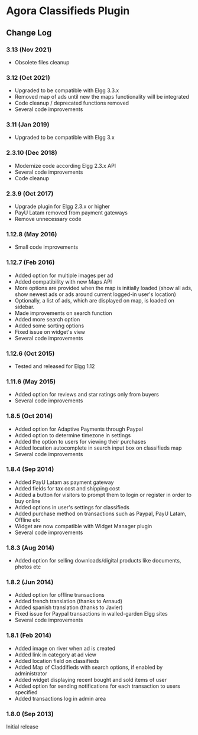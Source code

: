 # Agora Classifieds Plugin

## Change Log

### 3.13  (Nov 2021)

- Obsolete files cleanup

### 3.12  (Oct 2021)

- Upgraded to be compatible with Elgg 3.3.x
- Removed map of ads until new the maps functionality will be integrated
- Code cleanup / deprecated functions removed
- Several code improvements

### 3.11 (Jan 2019)

- Upgraded to be compatible with Elgg 3.x

### 2.3.10 (Dec 2018)

- Modernize code according Elgg 2.3.x API
- Several code improvements
- Code cleanup

### 2.3.9 (Oct 2017)

- Upgrade plugin for Elgg 2.3.x or higher
- PayU Latam removed from payment gateways
- Remove unnecessary code

### 1.12.8 (May 2016)

- Small code improvements

### 1.12.7 (Feb 2016)

- Added option for multiple images per ad
- Added compatibility with new Maps API
- More options are provided when the map is initially loaded (show all ads, show newest ads or ads around current logged-in user's location) 
- Optionally, a list of ads, which are displayed on map, is loaded on sidebar.
- Made improvements on search function
- Added more search option
- Added some sorting options
- Fixed issue on widget's view
- Several code improvements

### 1.12.6 (Oct 2015)

- Tested and released for Elgg 1.12

### 1.11.6 (May 2015)

- Added option for reviews and star ratings only from buyers
- Several code improvements

### 1.8.5 (Oct 2014)

- Added option for Adaptive Payments through Paypal
- Added option to determine timezone in settings
- Added the option to users for viewing their purchases
- Added location autocomplete in search input box on classifieds map
- Several code improvements

### 1.8.4 (Sep 2014)

- Added PayU Latam as payment gateway
- Added fields for tax cost and shipping cost
- Added a button for visitors to prompt them to login or register in order to buy online
- Added options in user's settings for classifieds
- Added purchase method on transactions such as Paypal, PayU Latam, Offline etc
- Widget are now compatible with Widget Manager plugin
- Several code improvements 

### 1.8.3 (Aug 2014)

- Added option for selling downloads/digital products like documents, photos etc

### 1.8.2 (Jun 2014)

- Added option for offline transactions 
- Added french translation (thanks to Arnaud)
- Added spanish translation (thanks to Javier)
- Fixed issue for Paypal transactions in walled-garden Elgg sites
- Several code improvements 

### 1.8.1 (Feb 2014)

- Added image on river when ad is created
- Added link in category at ad view
- Added location field on classifieds
- Added Map of Claddifieds with search options, if enabled by administrator 
- Added widget displaying recent bought and sold items of user
- Added option for sending notifications for each transaction to users specified 
- Added transactions log in admin area

### 1.8.0 (Sep 2013)

Initial release

